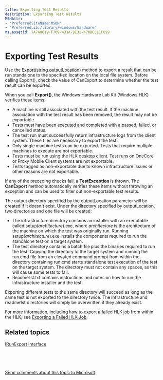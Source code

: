 ```yaml
---
title: Exporting Test Results
description: Exporting Test Results
MSHAttr:
- 'PreferredSiteName:MSDN'
- 'PreferredLib:/library/windows/hardware'
ms.assetid: 7A7A0619-F709-431A-BE32-478DC511F099
---
```


# Exporting Test Results


Use the [Export(string outputLocation)](irunexport-export-method.md) method to export a result that can be run standalone to the specified location on the local file system. Before calling Export(), check the value of CanExport to determine whether the test result can be exported.

When you call **Export()**, the Windows Hardware Lab Kit (Windows HLK) verifies these items:

-   A machine is still associated with the test result. If the machine association with the test result has been removed, the result may not be exportable.
-   Tests must have been executed and completed with a passed, failed, or cancelled status.
-   The test run must successfully return infrastructure logs from the client system. These files are necessary to export the test.
-   Only single machine tests can be exported. Tests that require multiple machines to execute are not exportable.
-   Tests must be run using the HLK desktop client. Test runs on OneCore or Proxy Mobile Client systems are not exportable.
-   Tests tagged as non-exportable due to known infrastructure issues or other reasons are not exportable.

If any of the preceding checks fail, a **TestException** is thrown. The **CanExport** method automatically verifies these items without throwing an exception and can be used to filter out non-exportable test results.

The output directory specified by the outputLocation parameter will be created if it doesn't exist. Under the directory specified by outputLocation, two directories and one file will be created:

-   The infrastructure directory contains an installer with an executable called setup(*architecture*).exe, where *architecture* is the architecture of the machine on which the test was originally run. Running setup(*architecture*).exe installs the components required to run the standalone test on a target system.
-   The test directory contains a batch file plus the binaries required to run the test. Copying the directory to the target system and running the run.cmd file from an elevated command prompt from within the directory containing run.cmd starts standalone test execution of the test on the target system. The directory must not contain any spaces, as this will cause some tests to fail.
-   Readme1st.txt contains instructions and notes on how to run the infrastructure installer and the test.

Exporting different tests to the same directory will succeed as long as the same test is not exported to the directory twice. The Infrastructure and readme1st directories will simply be overwritten if they already exist.

For more information, including how to export a failed HLK job from within the HLK, see [Exporting a Failed HLK Job](p_hlk.exporting_a_failed_hlk_job).

## <span id="related_topics"></span>Related topics


[IRunExport Interface](irunexport-interface.md)

 

 

[Send comments about this topic to Microsoft](mailto:wsddocfb@microsoft.com?subject=Documentation%20feedback%20%5Bp_hlk_om\p_hlk_om%5D:%20Exporting%20Test%20Results%20%20RELEASE:%20%288/1/2017%29&body=%0A%0APRIVACY%20STATEMENT%0A%0AWe%20use%20your%20feedback%20to%20improve%20the%20documentation.%20We%20don't%20use%20your%20email%20address%20for%20any%20other%20purpose,%20and%20we'll%20remove%20your%20email%20address%20from%20our%20system%20after%20the%20issue%20that%20you're%20reporting%20is%20fixed.%20While%20we're%20working%20to%20fix%20this%20issue,%20we%20might%20send%20you%20an%20email%20message%20to%20ask%20for%20more%20info.%20Later,%20we%20might%20also%20send%20you%20an%20email%20message%20to%20let%20you%20know%20that%20we've%20addressed%20your%20feedback.%0A%0AFor%20more%20info%20about%20Microsoft's%20privacy%20policy,%20see%20http://privacy.microsoft.com/en-us/default.aspx. "Send comments about this topic to Microsoft")





